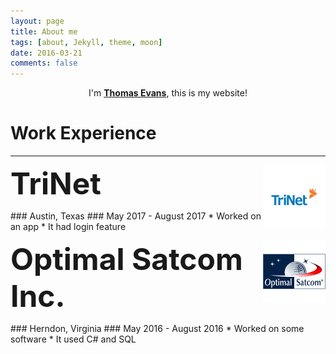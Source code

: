 ```yaml
---
layout: page
title: About me
tags: [about, Jekyll, theme, moon]
date: 2016-03-21
comments: false
---
```

    
<center>I'm <a href="http://tsevans.github.io"><b>Thomas Evans</b></a>, this is my website!</center>

Work Experience
===============

----------

<p>
<a href="https://www.trinet.com/">
    <img src="/assets/img/trinet.png" alt="TriNet" style="float:right;width:100px;height:100px;">
</a>
<b><font size="9">TriNet</font></b>
</p>
### Austin, Texas
### May 2017 - August 2017
* Worked on an app
* It had login feature


<p>
<a href="https://www.optimalsatcom.com/">
    <img src="/assets/img/optimal-satcom.png" alt="Optimal Satcom Inc." style="float:right;width:100px;height:100px;">
</a>
<b><font size="9">Optimal Satcom Inc.</font></b>
</p>
### Herndon, Virginia
### May 2016 - August 2016
* Worked on some software
* It used C# and SQL
